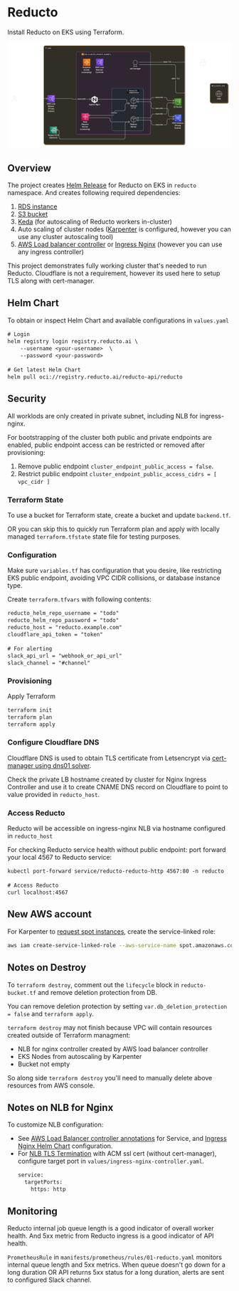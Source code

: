 # Reducto 

Install Reducto on EKS using Terraform.

![Reducto on-prem Architecture](./reducto-architecture-large.png)

## Overview

The project creates [Helm Release](./reducto-helm-release.tf) for Reducto on EKS in `reducto` namespace. And creates following required dependencies:
1. [RDS instance](./reducto-db.tf)
2. [S3 bucket](./reducto-bucket.tf)
3. [Keda](./keda.tf) (for autoscaling of Reducto workers in-cluster)
4. Auto scaling of cluster nodes ([Karpenter](./karpenter.tf) is configured, however you can use any cluster autoscaling tool)
5. [AWS Load balancer controller](./aws-load-balancer-controller.tf) or [Ingress Nginx](./ingress-nginx-controller.tf) (however you can use any ingress controller)

This project demonstrates fully working cluster that's needed to run Reducto.
Cloudflare is not a requirement, however its used here to setup TLS along with cert-manager.

## Helm Chart

To obtain or inspect Helm Chart and available configurations in `values.yaml`

```
# Login
helm registry login registry.reducto.ai \
    --username <your-username>  \
    --password <your-password>

# Get latest Helm Chart
helm pull oci://registry.reducto.ai/reducto-api/reducto
```


## Security

All worklods are only created in private subnet, including NLB for ingress-nginx.

For bootstrapping of the cluster both public and private endpoints are enabled, public endpoint access can be restricted or removed after provisioning:

1. Remove public endpoint `cluster_endpoint_public_access = false`.
2. Restrict public endpoint `cluster_endpoint_public_access_cidrs = [ vpc_cidr ]`


### Terraform State

To use a bucket for Terraform state, create a bucket and update `backend.tf`.

OR you can skip this to quickly run Terraform plan and apply with locally managed `terraform.tfstate` state file for testing purposes.

### Configuration

Make sure `variables.tf` has configuration that you desire, like restricting EKS public endpoint, avoiding VPC CIDR collisions, or database instance type.

Create `terraform.tfvars` with following contents:

```
reducto_helm_repo_username = "todo"
reducto_helm_repo_password = "todo"
reducto_host = "reducto.example.com"
cloudflare_api_token = "token"

# For alerting
slack_api_url = "webhook_or_api_url"
slack_channel = "#channel"
```

### Provisioning

Apply Terraform

```
terraform init
terraform plan
terraform apply
```

### Configure Cloudflare DNS

Cloudflare DNS is used to obtain TLS certificate from Letsencrypt via [cert-manager using dns01 solver](https://cert-manager.io/docs/configuration/acme/dns01/cloudflare/).

Check the private LB hostname created by cluster for Nginx Ingress Controller and use it to create CNAME DNS record on Cloudflare to point to value provided in `reducto_host`.

### Access Reducto

Reducto will be accessible on ingress-nginx NLB via hostname configured in `reducto_host`

For checking Reducto service health without public endpoint: port forward your local 4567 to Reducto service:

```
kubectl port-forward service/reducto-reducto-http 4567:80 -n reducto

# Access Reducto
curl localhost:4567
```

## New AWS account

For Karpenter to [request spot instances](https://docs.aws.amazon.com/AWSEC2/latest/UserGuide/service-linked-roles-spot-instance-requests.html), create the service-linked role:

```sh
aws iam create-service-linked-role --aws-service-name spot.amazonaws.com
```

## Notes on Destroy

To `terraform destroy`, comment out the `lifecycle` block in `reducto-bucket.tf` and remove deletion protection from DB.

You can remove deletion protection by setting `var.db_deletion_protection = false` and `terraform apply`.

`terraform destroy` may not finish because VPC will contain resources created outside of Terraform managment:
- NLB for nginx controller created by AWS load balancer controller
- EKS Nodes from autoscaling by Karpenter
- Bucket not empty

So along side `terraform destroy` you'll need to manually delete above resources from AWS console.

## Notes on NLB for Nginx

To customize NLB configuration:
- See [AWS Load Balancer controller annotations](https://kubernetes-sigs.github.io/aws-load-balancer-controller/latest/guide/service/annotations/) for Service, and [Ingress Nginx Helm Chart](https://github.com/kubernetes/ingress-nginx/tree/helm-chart-4.11.2/charts/ingress-nginx) configuration.
- For [NLB TLS Termination](https://kubernetes-sigs.github.io/aws-load-balancer-controller/latest/guide/use_cases/nlb_tls_termination/) with ACM ssl cert (without cert-manager), configure target port in `values/ingress-nginx-controller.yaml`.
   ```
   service:
     targetPorts:
       https: http
   ```

## Monitoring

Reducto internal job queue length is a good indicator of overall worker health. And 5xx metric from Reducto ingress is a good indicator of API health. 

`PrometheusRule` in `manifests/prometheus/rules/01-reducto.yaml` monitors internal queue length and 5xx metrics. When queue doesn't go down for a long duration OR API returns 5xx status for a long duration, alerts are sent to configured Slack channel.
